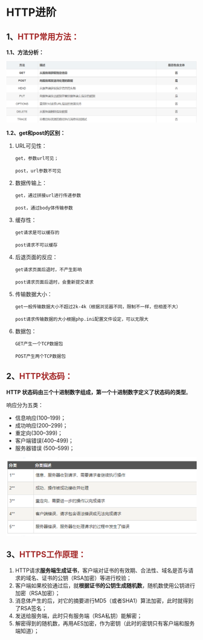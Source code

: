 # HTTP进阶

## 1、<span style="color:brown">HTTP常用方法：</span>

**1.1、方法分析：**

![image-20220613143641104](https://raw.githubusercontent.com/root-bine/image/main/Typora-image/HTTP%E5%B8%B8%E7%94%A8%E6%96%B9%E6%B3%95.png)

**1.2、get和post的区别：**

1. URL可见性：

   ```apl
   get，参数url可见；
   
   post，url参数不可见
   ```

2. 数据传输上：

   ```apl
   get，通过拼接url进行传递参数
   
   post，通过body体传输参数
   ```

3. 缓存性：

   ```apl
   get请求是可以缓存的
   
   post请求不可以缓存
   ```

4. 后退页面的反应：

   ```apl
   get请求页面后退时，不产生影响
   
   post请求页面后退时，会重新提交请求
   ```

5. 传输数据大小：

   ```apl
   get一般传输数据大小不超过2k-4k（根据浏览器不同，限制不一样，但相差不大）
   
   post请求传输数据的大小根据php.ini配置文件设定，可以无限大
   ```

6. 数据包：

   ```apl
   GET产生一个TCP数据包
   
   POST产生两个TCP数据包
   ```

   

## 2、<span style="color:brown">HTTP状态码：</span>

**HTTP 状态码由三个十进制数字组成，第一个十进制数字定义了状态码的类型**。

响应分为五类：

- 信息响应(100–199)；
- 成功响应(200–299)；
- 重定向(300–399)；
- 客户端错误(400–499)；
- 服务器错误 (500–599)；

![image-20220613144253204](https://raw.githubusercontent.com/root-bine/image/main/Typora-image/HTTP%E7%8A%B6%E6%80%81%E7%A0%81.png)

## 3、<span style="color:brown">HTTPS工作原理：</span>

1. HTTP请求**服务端生成证书**，客户端对证书的有效期、合法性、域名是否与请求的域名、证书的公钥（RSA加密）等进行校验；
2. 客户端如果校验通过后，就**根据证书的公钥生成随机数**，随机数使用公钥进行加密（RSA加密）；
3. 消息体产生的后，对它的摘要进行MD5（或者SHA1）算法加密，此时就得到了RSA签名；
4. 发送给服务端，此时只有服务端（RSA私钥）能解密；
5. 解密得到的随机数，再用AES加密，作为密钥（此时的密钥只有客户端和服务端知道）；

